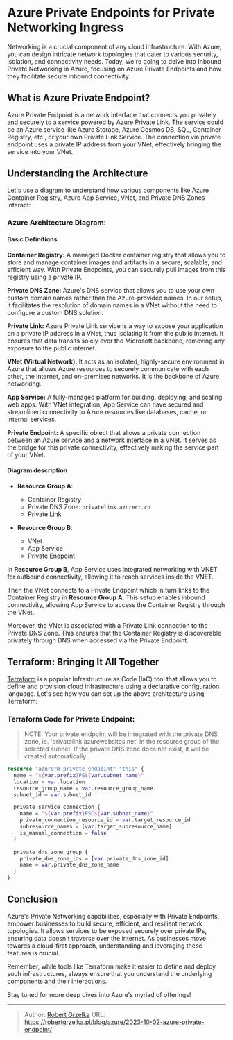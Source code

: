 # Azure Private Endpoints for Private Networking Ingress


Networking is a crucial component of any cloud infrastructure. With Azure, you can design intricate network topologies that cater to various security, isolation, and connectivity needs. Today, we're going to delve into Inbound Private Networking in Azure, focusing on Azure Private Endpoints and how they facilitate secure inbound connectivity.

## What is Azure Private Endpoint?

Azure Private Endpoint is a network interface that connects you privately and securely to a service powered by Azure Private Link. The service could be an Azure service like Azure Storage, Azure Cosmos DB, SQL, Container Registry, etc., or your own Private Link Service. The connection via private endpoint uses a private IP address from your VNet, effectively bringing the service into your VNet.

## Understanding the Architecture

Let's use a diagram to understand how various components like Azure Container Registry, Azure App Service, VNet, and Private DNS Zones interact:

### Azure Architecture Diagram:

#### Basic Definitions

**Container Registry:** A managed Docker container registry that allows you to store and manage container images and artifacts in a secure, scalable, and efficient way. With Private Endpoints, you can securely pull images from this registry using a private IP.

**Private DNS Zone:** Azure's DNS service that allows you to use your own custom domain names rather than the Azure-provided names. In our setup, it facilitates the resolution of domain names in a VNet without the need to configure a custom DNS solution.

**Private Link:** Azure Private Link service is a way to expose your application on a private IP address in a VNet, thus isolating it from the public internet. It ensures that data transits solely over the Microsoft backbone, removing any exposure to the public internet.

**VNet (Virtual Network):** It acts as an isolated, highly-secure environment in Azure that allows Azure resources to securely communicate with each other, the internet, and on-premises networks. It is the backbone of Azure networking.

**App Service:** A fully-managed platform for building, deploying, and scaling web apps. With VNet integration, App Service can have secured and streamlined connectivity to Azure resources like databases, cache, or internal services.

**Private Endpoint:** A specific object that allows a private connection between an Azure service and a network interface in a VNet. It serves as the bridge for this private connectivity, effectively making the service part of your VNet.

#### Diagram description

- **Resource Group A**:
  - Container Registry
  - Private DNS Zone: `privatelink.azurecr.cn`
  - Private Link

- **Resource Group B**:
  - VNet
  - App Service
  - Private Endpoint

In **Resource Group B**, App Service uses integrated networking with VNET for outbound connectivity, allowing it to reach services inside the VNET.

Then the VNet connects to a Private Endpoint which in turn links to the Container Registry in **Resource Group A**. This setup enables inbound connectivity, allowing App Service to access the Container Registry through the VNet.

Moreover, the VNet is associated with a Private Link connection to the Private DNS Zone. This ensures that the Container Registry is discoverable privately through DNS when accessed via the Private Endpoint.

## Terraform: Bringing It All Together

[Terraform](https://www.terraform.io/) is a popular Infrastructure as Code (IaC) tool that allows you to define and provision cloud infrastructure using a declarative configuration language. Let's see how you can set up the above architecture using Terraform:

### Terraform Code for Private Endpoint:

> NOTE:
> Your private endpoint will be integrated with the private DNS zone, ie. 'privatelink.azurewebsites.net' in the resource group of the selected subnet.
> If the private DNS zone does not exist, it will be created automatically.

```tf
resource "azurerm_private_endpoint" "this" {
  name = "${var.prefix}PE${var.subnet_name}"
  location = var.location
  resource_group_name = var.resource_group_name
  subnet_id = var.subnet_id

  private_service_connection {
    name = "${var.prefix}PSC${var.subnet_name}"
    private_connection_resource_id = var.target_resource_id
    subresource_names = [var.target_subresource_name]
    is_manual_connection = false
  }

  private_dns_zone_group {
    private_dns_zone_ids = [var.private_dns_zone_id]
    name = var.private_dns_zone_name
  }
}
```

## Conclusion

Azure's Private Networking capabilities, especially with Private Endpoints, empower businesses to build secure, efficient, and resilient network topologies. It allows services to be exposed securely over private IPs, ensuring data doesn't traverse over the internet. As businesses move towards a cloud-first approach, understanding and leveraging these features is crucial.

Remember, while tools like Terraform make it easier to define and deploy such infrastructures, always ensure that you understand the underlying components and their interactions.

Stay tuned for more deep dives into Azure's myriad of offerings!





---

> Author: [Robert Grzelka](https://robertgrzelka.pl)
> URL: https://robertgrzelka.pl/blog/azure/2023-10-02-azure-private-endpoint/

